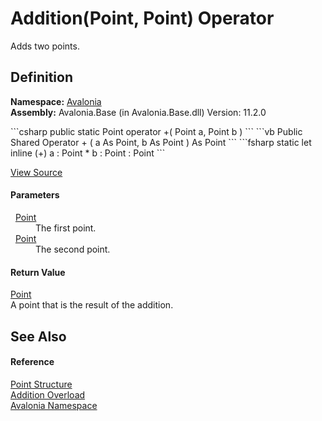 # Addition(Point, Point) Operator


Adds two points.



## Definition
**Namespace:** <a href="N_Avalonia">Avalonia</a>  
**Assembly:** Avalonia.Base (in Avalonia.Base.dll) Version: 11.2.0

<Tabs groupId="api-code-preview">
<TabItem value="csharp" label="C#">
```csharp
public static Point operator +(
	Point a,
	Point b
)
```
</TabItem>
<TabItem value="vb" label="VB">
```vb
Public Shared Operator + ( 
	a As Point,
	b As Point
) As Point
```
</TabItem>
<TabItem value="fsharp" label="F#">
```fsharp
static let inline (+)
        a : Point * 
        b : Point  : Point
```
</TabItem>
</Tabs>



<a href="https://github.com/AvaloniaUI/Avalonia/tree/master/src/Avalonia.Base/Point.cs#L99" title="View the source code">View Source</a>



#### Parameters
<dl><dt>  <a href="T_Avalonia_Point">Point</a></dt><dd>The first point.</dd><dt>  <a href="T_Avalonia_Point">Point</a></dt><dd>The second point.</dd></dl>

#### Return Value
<a href="T_Avalonia_Point">Point</a>  
A point that is the result of the addition.

## See Also


#### Reference
<a href="T_Avalonia_Point">Point Structure</a>  
<a href="Overload_Avalonia_Point_op_Addition">Addition Overload</a>  
<a href="N_Avalonia">Avalonia Namespace</a>  

